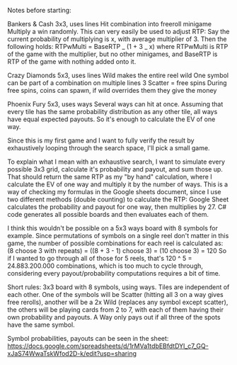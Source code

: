 Notes before starting:

Bankers & Cash
3x3, uses lines
Hit combination into freeroll minigame
Multiply a win randomly. This can very easily be used to adjust RTP:
Say the current probability of multiplying is x, with average multiplier of 3. Then the following holds:
RTPwMulti = BaseRTP _ (1 + 3 _ x)
where RTPwMulti is RTP of the game with the multiplier, but no other minigames, and BaseRTP is RTP of the game with nothing added onto it.

Crazy Diamonds
5x3, uses lines
Wild makes the entire reel wild
One symbol can be part of a combination on multiple lines
3 Scatter = free spins
During free spins, coins can spawn, if wild overrides them they give the money

Phoenix Fury
5x3, uses ways
Several ways can hit at once.
Assuming that every tile has the same probability distribution as any other tile, all ways have equal expected payouts. So it's enough to calculate the EV of one way.

Since this is my first game and I want to fully verify the result by exhaustively looping through the search space, I'll pick a small game.

To explain what I mean with an exhaustive search, I want to simulate every possible 3x3 grid, calculate it's probability and payout, and sum those up. That should return the same RTP as my "by hand" calculation, where I calculate the EV of one way and multiply it by the number of ways.
This is a way of checking my formulas in the Google sheets document, since I use two different methods (double counting) to calculate the RTP:
Google Sheet calculates the probability and payout for one way, then multiplies by 27.
C# code generates all possible boards and then evaluates each of them.

I think this wouldn't be possible on a 5x3 ways board with 8 symbols for example. Since permutations of symbols on a single reel don't matter in this game, the number of possible combinations for each reel is calculated as:
(8 choose 3 with repeats) =
((8 + 3 - 1) choose 3) =
(10 choose 3) = 120
So if I wanted to go through all of those for 5 reels, that's 120 ^ 5 = 24.883.200.000 combinations, which is too much to cycle through, considering every payout/probability computations requires a bit of time.

Short rules:
3x3 board with 8 symbols, using ways. Tiles are independent of each other. One of the symbols will be Scatter (hitting all 3 on a way gives free rerolls), another will be a 2x Wild (replaces any symbol except scatter), the others will be playing cards from 2 to 7, with each of them having their own probability and payouts. A Way only pays out if all three of the spots have the same symbol.

Symbol probabilities, payouts can be seen in the sheet:
https://docs.google.com/spreadsheets/d/1rMVa1tdbEBfdtDYl_c7_GQ-xJaS74WwaTskWfod2D-k/edit?usp=sharing
